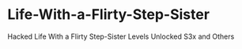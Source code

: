 # Life-With-a-Flirty-Step-Sister
Hacked Life With a Flirty Step-Sister Levels Unlocked S3x and Others 
